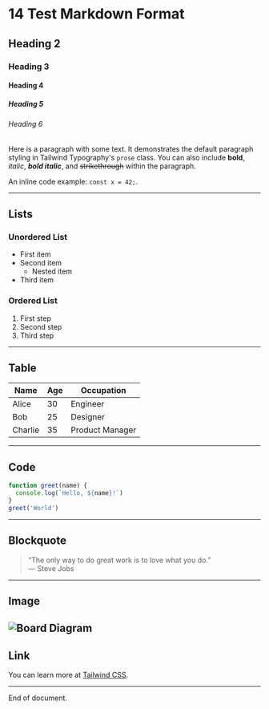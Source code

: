 # 14 Test Markdown Format

## Heading 2

### Heading 3

#### Heading 4

##### Heading 5

###### Heading 6

Here is a paragraph with some text. It demonstrates the default paragraph styling in Tailwind Typography's `prose` class. You can also include **bold**, _italic_, **_bold italic_**, and ~~strikethrough~~ within the paragraph.

An inline code example: `const x = 42;`.

---

## Lists

### Unordered List

- First item
- Second item
  - Nested item
- Third item

### Ordered List

1. First step
2. Second step
3. Third step

---

## Table

| Name    | Age | Occupation      |
| ------- | --- | --------------- |
| Alice   |  30 | Engineer        |
| Bob     |  25 | Designer        |
| Charlie |  35 | Product Manager |

---

## Code

```js
function greet(name) {
  console.log(`Hello, ${name}!`)
}
greet('World')
```

---

## Blockquote

> “The only way to do great work is to love what you do.”  
> — Steve Jobs

---

## Image

![Board Diagram](/content/manual/images/board-diagram.png)
---

## Link

You can learn more at [Tailwind CSS](https://tailwindcss.com).

---

End of document.